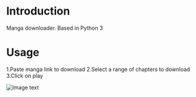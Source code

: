 Introduction
=====

Manga downloader. Based in Python 3 


Usage
=====

1.Paste manga link to download
2.Select a range of chapters to download
3.Click on play

![Image text](https://tumangaonline.site/wp-content/uploads/2022/03/my-underworld-boyfriend-manga-thumbnail-193x278.jpg)


